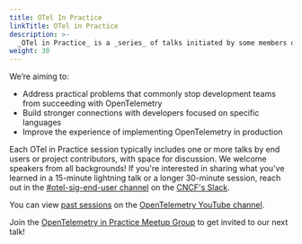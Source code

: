 ```yaml
---
title: OTel In Practice
linkTitle: OTel in Practice
description: >-
  _OTel in Practice_ is a _series_ of talks initiated by some members of the End User SIG.
weight: 30
---
```


We’re aiming to:

- Address practical problems that commonly stop development teams from
  succeeding with OpenTelemetry
- Build stronger connections with developers focused on specific languages
- Improve the experience of implementing OpenTelemetry in production

Each OTel in Practice session typically includes one or more talks by end users
or project contributors, with space for discussion. We welcome speakers from all
backgrounds! If you're interested in sharing what you've learned in a 15-minute
lightning talk or a longer 30-minute session, reach out in the
[#otel-sig-end-user channel](https://cloud-native.slack.com/archives/C01RT3MSWGZ)
on the [CNCF's Slack](https://slack.cncf.io).

You can view
[past sessions](https://www.youtube.com/playlist?list=PLVYDBkQ1TdyxKgdGE4ThYLkNRCuLLYy9x)
on the [OpenTelemetry YouTube channel](https://youtube.com/@otel-official).

Join the
[OpenTelemetry in Practice Meetup Group](https://www.meetup.com/opentelemetry-in-practice-meetup-group/)
to get invited to our next talk!
